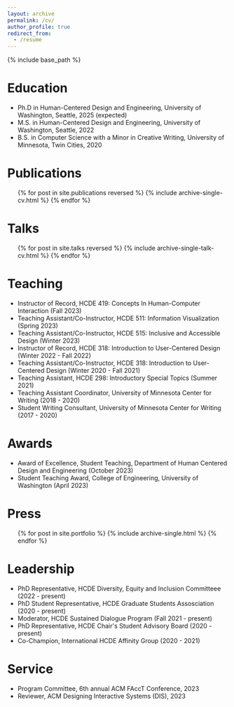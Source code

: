 ```yaml
---
layout: archive
permalink: /cv/
author_profile: true
redirect_from:
  - /resume
---
```


{% include base_path %}

Education
======
* Ph.D in Human-Centered Design and Engineering, University of Washington, Seattle, 2025 (expected)
* M.S. in Human-Centered Design and Engineering, University of Washington, Seattle, 2022
* B.S. in Computer Science with a Minor in Creative Writing, University of Minnesota, Twin Cities, 2020
  

Publications
======
 <ul>{% for post in site.publications reversed %}
    {% include archive-single-cv.html %}
  {% endfor %}</ul>
  
 
Talks
======
 <ul>{% for post in site.talks reversed %}
    {% include archive-single-talk-cv.html %}
  {% endfor %}</ul> 
  
Teaching
======
* Instructor of Record, HCDE 419: Concepts In Human-Computer Interaction (Fall 2023)
* Teaching Assistant/Co-Instructor, HCDE 511: Information Visualization (Spring 2023)
* Teaching Assistant/Co-Instructor, HCDE 515: Inclusive and Accessible Design (Winter 2023)
* Instructor of Record, HCDE 318: Introduction to User-Centered Design (Winter 2022 - Fall 2022)
* Teaching Assistant/Co-Instructor, HCDE 318: Introduction to User-Centered Design (Winter 2020 - Fall 2021)
* Teaching Assistant, HCDE 298: Introductory Special Topics (Summer 2021)
* Teaching Assistant Coordinator, University of Minnesota Center for Writing (2018 - 2020)
* Student Writing Consultant, University of Minnesota Center for Writing (2017 - 2020)

Awards
======
* Award of Excellence, Student Teaching, Department of Human Centered Design and Engineering (October 2023)
* Student Teaching Award, College of Engineering, University of Washington (April 2023)

Press
=====
<ul>{% for post in site.portfolio %}
  {% include archive-single.html %}
{% endfor %}</ul>

Leadership
======
* PhD Representative, HCDE Diversity, Equity and Inclusion Committeee (2022 - present)
* PhD Student Representative, HCDE Graduate Students Assosciation (2020 - present) 
* Moderator, HCDE Sustained Dialogue Program (Fall 2021 - present)
* PhD Representative, HCDE Chair's Student Advisory Board (2020 - present)
* Co-Champion, International HCDE Affinity Group (2020 - 2021) 

Service
======
*  Program Committee, 6th annual ACM FAccT Conference, 2023
*  Reviewer, ACM Designing Interactive Systems (DIS), 2023
